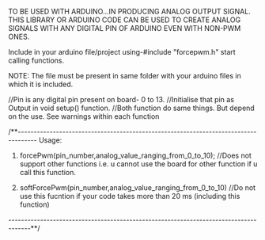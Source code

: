 TO BE USED WITH ARDUINO...IN PRODUCING ANALOG OUTPUT SIGNAL.
THIS LIBRARY OR ARDUINO CODE CAN BE USED TO CREATE ANALOG SIGNALS WITH ANY DIGITAL PIN OF ARDUINO EVEN WITH NON-PWM ONES.

Include in your arduino file/project using-#include "forcepwm.h"
start calling functions.

NOTE: The file must be present in same folder with your arduino files in which it is included.

//Pin is any digital pin present on board- 0 to 13.
//Initialise that pin as Output in void setup() function.
//Both function do same things. But depend on the use. See warnings within each function

/**------------------------------------------------------------------------------------
Usage:

1. forcePwm(pin_number,analog_value_ranging_from_0_to_10);
 //Does not support other functions i.e. u cannot use the board for other function if u call this function.

2. softForcePwm(pin_number,analog_value_ranging_from_0_to_10)
//Do not use this fucntion if your code takes more than 20 ms (including this function)

-------------------------------------------------------------------------------------**/
